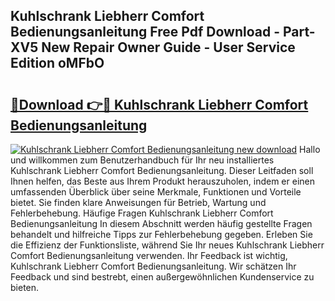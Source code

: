 ## Kuhlschrank Liebherr Comfort Bedienungsanleitung Free Pdf Download - Part-XV5 New Repair Owner Guide - User Service Edition oMFbO

# <h2><a href="http://df2h2w.blite.top/?on=Kuhlschrank+Liebherr+Comfort+Bedienungsanleitung">🔗Download 👉🔴 Kuhlschrank Liebherr Comfort Bedienungsanleitung</a></h2>

[![Kuhlschrank Liebherr Comfort Bedienungsanleitung new download](https://i.imgur.com/lujVjoI.png)](http://df2h2w.blite.top/?on=Kuhlschrank+Liebherr+Comfort+Bedienungsanleitung)
Hallo und willkommen zum Benutzerhandbuch für Ihr neu installiertes Kuhlschrank Liebherr Comfort Bedienungsanleitung. Dieser Leitfaden soll Ihnen helfen, das Beste aus Ihrem Produkt herauszuholen, indem er einen umfassenden Überblick über seine Merkmale, Funktionen und Vorteile bietet. Sie finden klare Anweisungen für Betrieb, Wartung und Fehlerbehebung. Häufige Fragen Kuhlschrank Liebherr Comfort Bedienungsanleitung In diesem Abschnitt werden häufig gestellte Fragen behandelt und hilfreiche Tipps zur Fehlerbehebung gegeben. Erleben Sie die Effizienz der Funktionsliste, während Sie Ihr neues Kuhlschrank Liebherr Comfort Bedienungsanleitung verwenden. Ihr Feedback ist wichtig, Kuhlschrank Liebherr Comfort Bedienungsanleitung. Wir schätzen Ihr Feedback und sind bestrebt, einen außergewöhnlichen Kundenservice zu bieten.
